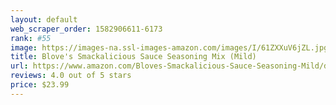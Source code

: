 ```yaml
---
layout: default 
﻿web_scraper_order: 1582906611-6173
rank: #55
image: https://images-na.ssl-images-amazon.com/images/I/61ZXXuV6jZL.jpg
title: Blove's Smackalicious Sauce Seasoning Mix (Mild)
url: https://www.amazon.com/Bloves-Smackalicious-Sauce-Seasoning-Mild/dp/B07V8C8YT7/ref=zg_mw_grocery_55?_encoding=UTF8&psc=1&refRID=XTVGWZMF6K6B536217C1
reviews: 4.0 out of 5 stars
price: $23.99 
---
```

